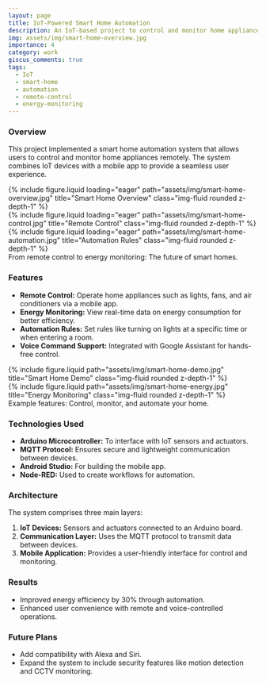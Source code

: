 ```yaml
---
layout: page
title: IoT-Powered Smart Home Automation
description: An IoT-based project to control and monitor home appliances remotely.
img: assets/img/smart-home-overview.jpg
importance: 4
category: work
giscus_comments: true
tags:
  - IoT
  - smart-home
  - automation
  - remote-control
  - energy-monitoring
---
```


### Overview

This project implemented a smart home automation system that allows users to control and monitor home appliances remotely. The system combines IoT devices with a mobile app to provide a seamless user experience.

<div class="row">
    <div class="col-sm mt-3 mt-md-0">
        {% include figure.liquid loading="eager" path="assets/img/smart-home-overview.jpg" title="Smart Home Overview" class="img-fluid rounded z-depth-1" %}
    </div>
    <div class="col-sm mt-3 mt-md-0">
        {% include figure.liquid loading="eager" path="assets/img/smart-home-control.jpg" title="Remote Control" class="img-fluid rounded z-depth-1" %}
    </div>
    <div class="col-sm mt-3 mt-md-0">
        {% include figure.liquid loading="eager" path="assets/img/smart-home-automation.jpg" title="Automation Rules" class="img-fluid rounded z-depth-1" %}
    </div>
</div>

<div class="caption">
    From remote control to energy monitoring: The future of smart homes.
</div>

### Features

- **Remote Control:** Operate home appliances such as lights, fans, and air conditioners via a mobile app.
- **Energy Monitoring:** View real-time data on energy consumption for better efficiency.
- **Automation Rules:** Set rules like turning on lights at a specific time or when entering a room.
- **Voice Command Support:** Integrated with Google Assistant for hands-free control.

<div class="row justify-content-sm-center">
    <div class="col-sm-8 mt-3 mt-md-0">
        {% include figure.liquid path="assets/img/smart-home-demo.jpg" title="Smart Home Demo" class="img-fluid rounded z-depth-1" %}
    </div>
    <div class="col-sm-4 mt-3 mt-md-0">
        {% include figure.liquid path="assets/img/smart-home-energy.jpg" title="Energy Monitoring" class="img-fluid rounded z-depth-1" %}
    </div>
</div>

<div class="caption">
    Example features: Control, monitor, and automate your home.
</div>

### Technologies Used

- **Arduino Microcontroller:** To interface with IoT sensors and actuators.
- **MQTT Protocol:** Ensures secure and lightweight communication between devices.
- **Android Studio:** For building the mobile app.
- **Node-RED:** Used to create workflows for automation.

### Architecture

The system comprises three main layers:

1. **IoT Devices:** Sensors and actuators connected to an Arduino board.
2. **Communication Layer:** Uses the MQTT protocol to transmit data between devices.
3. **Mobile Application:** Provides a user-friendly interface for control and monitoring.

### Results

- Improved energy efficiency by 30% through automation.
- Enhanced user convenience with remote and voice-controlled operations.

### Future Plans

- Add compatibility with Alexa and Siri.
- Expand the system to include security features like motion detection and CCTV monitoring.

